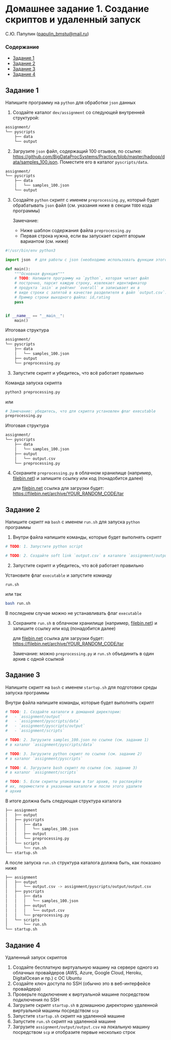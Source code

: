 
# Домашнее задание 1. Создание скриптов и удаленный запуск

С.Ю. Папулин (papulin_bmstu@mail.ru)

### Содержание

- [Задание 1](#Задание-1)
- [Задание 2](#Задание-2)
- [Задание 3](#Задание-3)
- [Задание 4](#Задание-4)

## **Задание 1** 

Напишите программу на `python` для обработки `json` данных

1. Создайте каталог `dev/assignment` со следующей внутренней структурой:

```bash
assignment/
└── pyscripts
    ├── data
    └── output
```

2. Загрузите `json` файл, содержащий 100 отзывов, по ссылке: https://github.com/BigDataProcSystems/Practice/blob/master/hadoop/data/samples_100.json. Поместите его в каталог `pyscripts/data`.

```bash
assignment/
└── pyscripts
    ├── data
    │   └── samples_100.json
    └── output
```

3. Создайте `python` скрипт с именем `preprocessing.py`, который будет обрабатывать `json` файл (см. указания ниже в секции `TODO` кода программы)

    Замечание: 
    - Ниже шаблон содержания файла `preprocessing.py`
    - Первая строка нужна, если вы запускает скрипт вторым вариантом (см. ниже)

```python
#!/usr/bin/env python3

import json  # для работы с json (необходимо использовать функции этого модуля для парсинга)

def main():
    """Основная функция"""
    # TODO: Напишите программу на `python`, которая читает файл
    # построчно, парсит каждую строку, извлекает идентификатор 
    # продукта `asin` и рейтинг `overall` и записывает их в 
    # виде строки с запятой в качестве разделителя в файл `output.csv`.
    # Пример строки выходного файла: id,rating
    pass


if __name__ == "__main__":
    main()

```

Итоговая структура

```bash
assignment/
└── pyscripts
    ├── data
    │   └── samples_100.json
    ├── output
    └── preprocessing.py
```

3. Запустите скрипт и убедитесь, что всё работает правильно

Команда запуска скрипта

```bash
python3 preprocessing.py
```
или

```bash
# Замечание: убедитесь, что для скрипта установлен флаг executable
preprocessing.py
```

Итоговая структура

```bash
assignment/
└── pyscripts
    ├── data
    │   └── samples_100.json
    ├── output
    │   └── output.csv
    └── preprocessing.py   
```

4. Сохраните `preprocessing.py` в облачном хранилище (например, [filebin.net](https://filebin.net/)) и запишите ссылку или код (понадобится далее)

    для [filebin.net](https://filebin.net/) ссылка для загрузки будет: https://filebin.net/archive/YOUR_RANDOM_CODE/tar


## **Задание 2** 
Напишите скрипт на `bash` с именем `run.sh` для запуска `python` программы

1. Внутри файла напишите команды, которые будет выполнять скрипт

```bash
# TODO: 1. Запустите python script

# TODO: 2. Создайте soft link `output.csv` в каталоге `assignment/output` к выходному файлу `assignment/pyscripts/output/output.csv
```

2. Запустите скрипт и убедитесь, что всё работает правильно

Установите флаг `executable` и запустите команду

```
run.sh
```
или так

```bash
bash run.sh
```

В последнем случае можно не устанавливать флаг `executable`

3. Сохраните `run.sh` в облачном хранилище (например, [filebin.net](https://filebin.net/)) и запишите ссылку или код (понадобится далее)

    для [filebin.net](https://filebin.net/) ссылка для загрузки будет: https://filebin.net/archive/YOUR_RANDOM_CODE/tar

    Замечание: можно `preprocessing.py` и `run.sh` объединить в один архив с одной ссылкой

## **Задание 3** 

Напишите скрипт на `bash` с именем `startup.sh` для подготовки среды запуска программы

Внутри файла напишите команды, которые будет выполнять скрипт

```bash
# TODO: 1. Создайте каталоги в домашней директории:
#   - `assignment/output`
#   - `assignment/pyscripts/data`
#   - `assignment/pyscripts/output`
#   - `assignment/scripts`

# TODO: 2. Загрузите samples_100.json по ссылке (см. задание 1) 
# в каталог `assignment/pyscripts/data`

# TODO: 3. Загрузите python скрипт по ссылке (см. задание 2) 
# в каталог `assignment/pyscripts`

# TODO: 4. Загрузите bash скрипт по ссылке (см. задание 3) 
# в каталог `assignment/scripts`

# TODO: 5. Если скрипты упакованы в tar архив, то распакуйте 
# их, переместите в указанные каталоги и после этого удалите 
# архив
```

В итоге должна быть следующая структура каталога 

```bash
├── assignment
│   ├── output
│   ├── pyscripts
│   │   ├── data
│   │   │   └── samples_100.json
│   │   ├── output
│   │   └── preprocessing.py
│   └── scripts
│       └── run.sh
└── startup.sh
```

А после запуска `run.sh` структура каталога должна быть, как показано ниже

```bash
├── assignment
│   ├── output
│   │   └── output.csv -> assignment/pyscripts/output/output.csv
│   ├── pyscripts
│   │   ├── data
│   │   │   └── samples_100.json
│   │   ├── output
│   │   │   └── output.csv
│   │   └── preprocessing.py
│   └── scripts
│       └── run.sh
└── startup.sh
```



## **Задание 4** 

Удаленный запуск скриптов

1. Создайте бесплатную виртуальную машину на сервере одного из облачных провайдеров (AWS, Azure, Google Cloud, Heroku, DigitalOcean и пр.) с ОС Ubuntu
2. Создайте ключ доступа по SSH (обычно это в веб-интерфейсе провайдера)
3. Проверьте подключение к виртуальной машине посредством подключения по SSH
4. Загрузите скрипт `startup.sh` в домашнюю директорию удаленной виртуальной машины посредством `scp`
5. Запустите `startup.sh` скрипт на удаленной машине
6. Запустите `run.sh` скрипт на удаленной машине
7. Загрузите `assignment/output/output.csv` на локальную машину посредством `scp` и отобразите первые несколько строк


